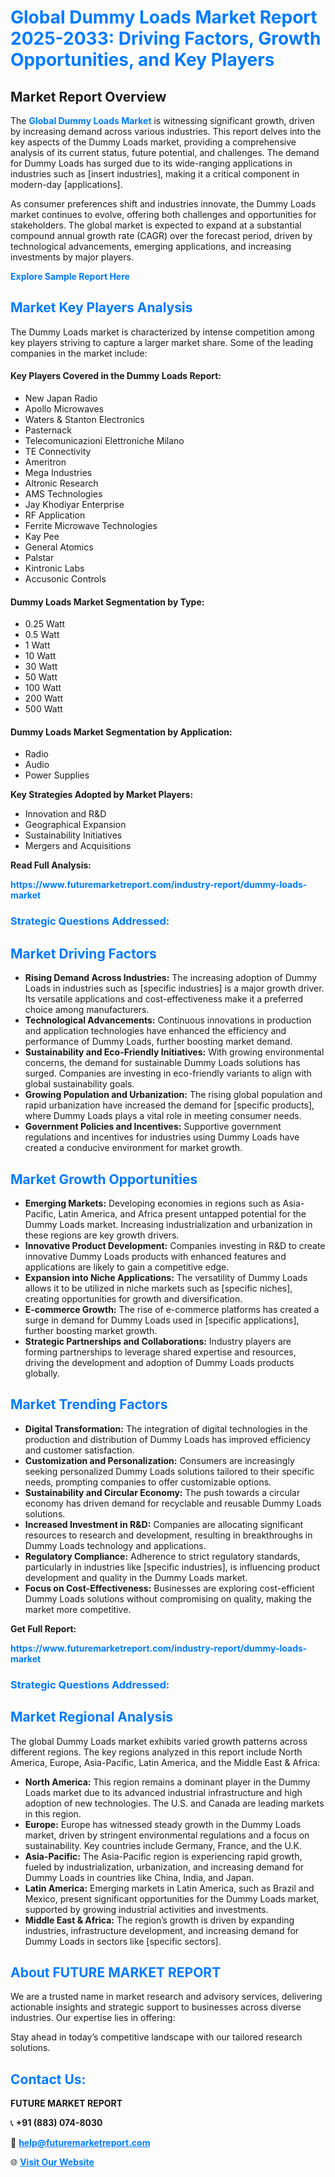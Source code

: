 <h1 style="color: #007BFF;">Global Dummy Loads Market Report 2025-2033: Driving Factors, Growth Opportunities, and Key Players</h1>

<section id="overview">
<h2>Market Report Overview</h2>
<p>The <a href="https://www.futuremarketreport.com/industry-report/dummy-loads-market" style="color: #007BFF; text-decoration: none;"><strong>Global Dummy Loads Market</strong></a> is witnessing significant growth, driven by increasing demand across various industries. This report delves into the key aspects of the Dummy Loads market, providing a comprehensive analysis of its current status, future potential, and challenges. The demand for Dummy Loads has surged due to its wide-ranging applications in industries such as [insert industries], making it a critical component in modern-day [applications].</p>
<p>As consumer preferences shift and industries innovate, the Dummy Loads market continues to evolve, offering both challenges and opportunities for stakeholders. The global market is expected to expand at a substantial compound annual growth rate (CAGR) over the forecast period, driven by technological advancements, emerging applications, and increasing investments by major players.</p>
</section>

<section id="overview">
<p><a href="https://www.futuremarketreport.com/request-sample/reportId=82010" style="color: #007BFF; text-decoration: none;"><strong>Explore Sample Report Here</strong></a></p>
</section>

<section id="key-players">
<h2 style="color: #007BFF;">Market Key Players Analysis</h2>
<p>The Dummy Loads market is characterized by intense competition among key players striving to capture a larger market share. Some of the leading companies in the market include:</p>
<h4>Key Players Covered in the Dummy Loads Report:</h4>
<ul><li>New Japan Radio</li><li>Apollo Microwaves</li><li>Waters &amp; Stanton Electronics</li><li>Pasternack</li><li>Telecomunicazioni Elettroniche Milano</li><li>TE Connectivity</li><li>Ameritron</li><li>Mega Industries</li><li>Altronic Research</li><li>AMS Technologies</li><li>Jay Khodiyar Enterprise</li><li>RF Application</li><li>Ferrite Microwave Technologies</li><li>Kay Pee</li><li>General Atomics</li><li>Palstar</li><li>Kintronic Labs</li><li>Accusonic Controls</li></ul>
<h4>Dummy Loads Market Segmentation by Type:</h4>
<ul><li>0.25 Watt</li><li>0.5 Watt</li><li>1 Watt</li><li>10 Watt</li><li>30 Watt</li><li>50 Watt</li><li>100 Watt</li><li>200 Watt</li><li>500 Watt</li></ul>

<h4>Dummy Loads Market Segmentation by Application:</h4>
<ul><li>Radio</li><li>Audio</li><li>Power Supplies</li></ul>
<p><strong>Key Strategies Adopted by Market Players:</strong></p>
<ul>
<li>Innovation and R&D</li>
<li>Geographical Expansion</li>
<li>Sustainability Initiatives</li>
<li>Mergers and Acquisitions</li>
</ul>
</section>

<section>
<p><strong>Read Full Analysis: </strong></p><a href="https://www.futuremarketreport.com/industry-report/dummy-loads-market" style="color: #007BFF; text-decoration: none;"><strong>https://www.futuremarketreport.com/industry-report/dummy-loads-market</strong></a>
<h3 style="color: #007BFF;">Strategic Questions Addressed:</h3>
</section>

<section id="driving-factors">
<h2 style="color: #007BFF;">Market Driving Factors</h2>
<ul>
<li><strong>Rising Demand Across Industries:</strong> The increasing adoption of Dummy Loads in industries such as [specific industries] is a major growth driver. Its versatile applications and cost-effectiveness make it a preferred choice among manufacturers.</li>
<li><strong>Technological Advancements:</strong> Continuous innovations in production and application technologies have enhanced the efficiency and performance of Dummy Loads, further boosting market demand.</li>
<li><strong>Sustainability and Eco-Friendly Initiatives:</strong> With growing environmental concerns, the demand for sustainable Dummy Loads solutions has surged. Companies are investing in eco-friendly variants to align with global sustainability goals.</li>
<li><strong>Growing Population and Urbanization:</strong> The rising global population and rapid urbanization have increased the demand for [specific products], where Dummy Loads plays a vital role in meeting consumer needs.</li>
<li><strong>Government Policies and Incentives:</strong> Supportive government regulations and incentives for industries using Dummy Loads have created a conducive environment for market growth.</li>
</ul>
</section>

<section id="growth-opportunities">
<h2 style="color: #007BFF;">Market Growth Opportunities</h2>
<ul>
<li><strong>Emerging Markets:</strong> Developing economies in regions such as Asia-Pacific, Latin America, and Africa present untapped potential for the Dummy Loads market. Increasing industrialization and urbanization in these regions are key growth drivers.</li>
<li><strong>Innovative Product Development:</strong> Companies investing in R&D to create innovative Dummy Loads products with enhanced features and applications are likely to gain a competitive edge.</li>
<li><strong>Expansion into Niche Applications:</strong> The versatility of Dummy Loads allows it to be utilized in niche markets such as [specific niches], creating opportunities for growth and diversification.</li>
<li><strong>E-commerce Growth:</strong> The rise of e-commerce platforms has created a surge in demand for Dummy Loads used in [specific applications], further boosting market growth.</li>
<li><strong>Strategic Partnerships and Collaborations:</strong> Industry players are forming partnerships to leverage shared expertise and resources, driving the development and adoption of Dummy Loads products globally.</li>
</ul>
</section>

<section id="trending-factors">
<h2 style="color: #007BFF;">Market Trending Factors</h2>
<ul>
<li><strong>Digital Transformation:</strong> The integration of digital technologies in the production and distribution of Dummy Loads has improved efficiency and customer satisfaction.</li>
<li><strong>Customization and Personalization:</strong> Consumers are increasingly seeking personalized Dummy Loads solutions tailored to their specific needs, prompting companies to offer customizable options.</li>
<li><strong>Sustainability and Circular Economy:</strong> The push towards a circular economy has driven demand for recyclable and reusable Dummy Loads solutions.</li>
<li><strong>Increased Investment in R&D:</strong> Companies are allocating significant resources to research and development, resulting in breakthroughs in Dummy Loads technology and applications.</li>
<li><strong>Regulatory Compliance:</strong> Adherence to strict regulatory standards, particularly in industries like [specific industries], is influencing product development and quality in the Dummy Loads market.</li>
<li><strong>Focus on Cost-Effectiveness:</strong> Businesses are exploring cost-efficient Dummy Loads solutions without compromising on quality, making the market more competitive.</li>
</ul>
</section>

<section>
<p><strong>Get Full Report: </strong></p><a href="https://www.futuremarketreport.com/industry-report/dummy-loads-market" style="color: #007BFF; text-decoration: none;"><strong>https://www.futuremarketreport.com/industry-report/dummy-loads-market</strong></a>
<h3 style="color: #007BFF;">Strategic Questions Addressed:</h3>
</section>


<section id="regional-analysis">
<h2 style="color: #007BFF;">Market Regional Analysis</h2>
<p>The global Dummy Loads market exhibits varied growth patterns across different regions. The key regions analyzed in this report include North America, Europe, Asia-Pacific, Latin America, and the Middle East & Africa:</p>
<ul>
<li><strong>North America:</strong> This region remains a dominant player in the Dummy Loads market due to its advanced industrial infrastructure and high adoption of new technologies. The U.S. and Canada are leading markets in this region.</li>
<li><strong>Europe:</strong> Europe has witnessed steady growth in the Dummy Loads market, driven by stringent environmental regulations and a focus on sustainability. Key countries include Germany, France, and the U.K.</li>
<li><strong>Asia-Pacific:</strong> The Asia-Pacific region is experiencing rapid growth, fueled by industrialization, urbanization, and increasing demand for Dummy Loads in countries like China, India, and Japan.</li>
<li><strong>Latin America:</strong> Emerging markets in Latin America, such as Brazil and Mexico, present significant opportunities for the Dummy Loads market, supported by growing industrial activities and investments.</li>
<li><strong>Middle East & Africa:</strong> The region’s growth is driven by expanding industries, infrastructure development, and increasing demand for Dummy Loads in sectors like [specific sectors].</li>
</ul>
</section>

<footer>
<h2 style="color: #007BFF;">About FUTURE MARKET REPORT</h2>
<p>We are a trusted name in market research and advisory services, delivering actionable insights and strategic support to businesses across diverse industries. Our expertise lies in offering:</p>

<p>Stay ahead in today’s competitive landscape with our tailored research solutions.</p>

<h2 style="color: #007BFF;">Contact Us:</h2>
<p><strong>FUTURE MARKET REPORT</strong></p>
<p>📞 <strong>+91 (883) 074-8030</strong></p>
<p>📧 <strong><a href="mailto:help@futuremarketreport.com" style="color: #007BFF;">help@futuremarketreport.com</a></strong></p>
<p>🌐 <strong><a href="https://www.futuremarketreport.com/" style="color: #007BFF;">Visit Our Website</a></strong></p>
</footer>